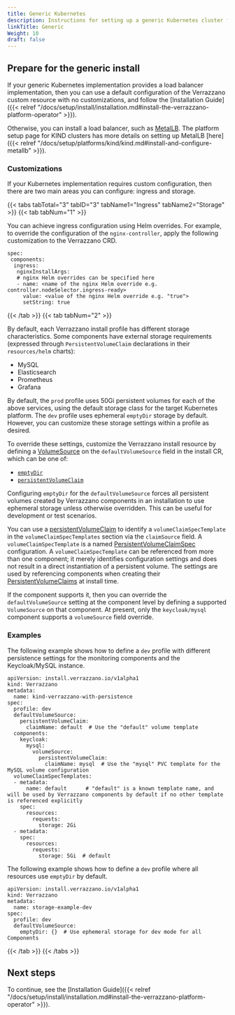 ```yaml
---
title: Generic Kubernetes
description: Instructions for setting up a generic Kubernetes cluster for Verrazzano
linkTitle: Generic
Weight: 10
draft: false
---
```


## Prepare for the generic install

If your generic Kubernetes implementation provides a load balancer implementation, then you can use a default configuration of the
Verrazzano custom resource with no customizations, and follow the [Installation Guide]({{< relref "/docs/setup/install/installation.md#install-the-verrazzano-platform-operator" >}}).

Otherwise, you can install a load balancer, such as [MetalLB](https://metallb.universe.tf/). The platform setup page for
KIND clusters has more details on setting up MetalLB [here]({{< relref "/docs/setup/platforms/kind/kind.md#install-and-configure-metallb" >}}).

### Customizations
If your Kubernetes implementation requires custom configuration, then there are two main areas you can configure: ingress and storage.

{{< tabs tabTotal="3" tabID="3" tabName1="Ingress" tabName2="Storage" >}}
{{< tab tabNum="1" >}}
<br>

You can achieve ingress configuration using Helm overrides.  For example, to override the configuration of the
`nginx-controller`,  apply the following customization to the Verrazzano CRD.

```shell
spec:
 components:
  ingress:
   nginxInstallArgs:
   # nginx Helm overrides can be specified here
   - name: <name of the nginx Helm override e.g. controller.nodeSelector.ingress-ready>
     value: <value of the nginx Helm override e.g. "true">
     setString: true
```

{{< /tab >}}
{{< tab tabNum="2" >}}
<br>

By default, each Verrazzano install profile has different storage characteristics.  Some components have external storage requirements (expressed through `PersistentVolumeClaim` declarations in their `resources/helm` charts):

  - MySQL
  - Elasticsearch
  - Prometheus
  - Grafana

By default, the `prod` profile uses 50Gi persistent volumes for each of the above services, using the default storage class for the target Kubernetes platform.  The `dev` profile uses ephemeral `emptyDir` storage by default.  However, you can customize these storage settings within a profile as desired.

To override these settings, customize the Verrazzano install resource by defining a [VolumeSource](https://kubernetes.io/docs/reference/kubernetes-api/config-and-storage-resources/volume/) on the `defaultVolumeSource` field in the install CR, which can be one of:

  - [`emptyDir`](https://kubernetes.io/docs/concepts/storage/volumes/#emptydir)
  - [`persistentVolumeClaim`](https://v1-18.docs.kubernetes.io/docs/reference/generated/kubernetes-api/v1.18/#persistentvolumeclaimvolumesource-v1-core)

Configuring `emptyDir` for the `defaultVolumeSource` forces all persistent volumes created by Verrazzano components in an installation to use ephemeral storage unless otherwise overridden.  This can be useful for development or test scenarios.

You can use a [persistentVolumeClaim](https://v1-18.docs.kubernetes.io/docs/reference/generated/kubernetes-api/v1.18/#persistentvolumeclaimvolumesource-v1-core) to identify a `volumeClaimSpecTemplate` in the `volumeClaimSpecTemplates` section via the `claimSource` field.  A `volumeClaimSpecTemplate` is a named [PersistentVolumeClaimSpec](https://v1-18.docs.kubernetes.io/docs/reference/generated/kubernetes-api/v1.18/#persistentvolumeclaimspec-v1-core) configuration.  A `volumeClaimSpecTemplate` can be referenced from more than one component; it merely identifies configuration settings and does not result in a direct instantiation of a persistent volume.  The settings are used by referencing components when creating their [PersistentVolumeClaims](https://v1-18.docs.kubernetes.io/docs/reference/generated/kubernetes-api/v1.18/#persistentvolumeclaim-v1-core) at install time.

If the component supports it, then you can override the `defaultVolumeSource` setting at the component level by defining a supported `VolumeSource` on that component.  At present, only the `keycloak/mysql` component supports a `volumeSource` field override.

### Examples

The following example shows how to define a `dev` profile with different persistence settings for the monitoring components and the Keycloak/MySQL instance.

```shell
apiVersion: install.verrazzano.io/v1alpha1
kind: Verrazzano
metadata:
  name: kind-verrazzano-with-persistence
spec:
  profile: dev
  defaultVolumeSource:
    persistentVolumeClaim:
      claimName: default  # Use the "default" volume template
  components:
    keycloak:
      mysql:
        volumeSource:
          persistentVolumeClaim:
            claimName: mysql  # Use the "mysql" PVC template for the MySQL volume configuration
  volumeClaimSpecTemplates:
  - metadata:
      name: default      # "default" is a known template name, and will be used by Verrazzano components by default if no other template is referenced explicitly
    spec:
      resources:
        requests:
          storage: 2Gi
  - metadata:
    spec:
      resources:
        requests:
          storage: 5Gi  # default

```

The following example shows how to define a `dev` profile where all resources use `emptyDir` by default.


```shell
apiVersion: install.verrazzano.io/v1alpha1
kind: Verrazzano
metadata:
  name: storage-example-dev
spec:
  profile: dev
  defaultVolumeSource:
    emptyDir: {}  # Use ephemeral storage for dev mode for all Components
```

{{< /tab >}}
{{< /tabs >}}

## Next steps

To continue, see the [Installation Guide]({{< relref "/docs/setup/install/installation.md#install-the-verrazzano-platform-operator" >}}).
